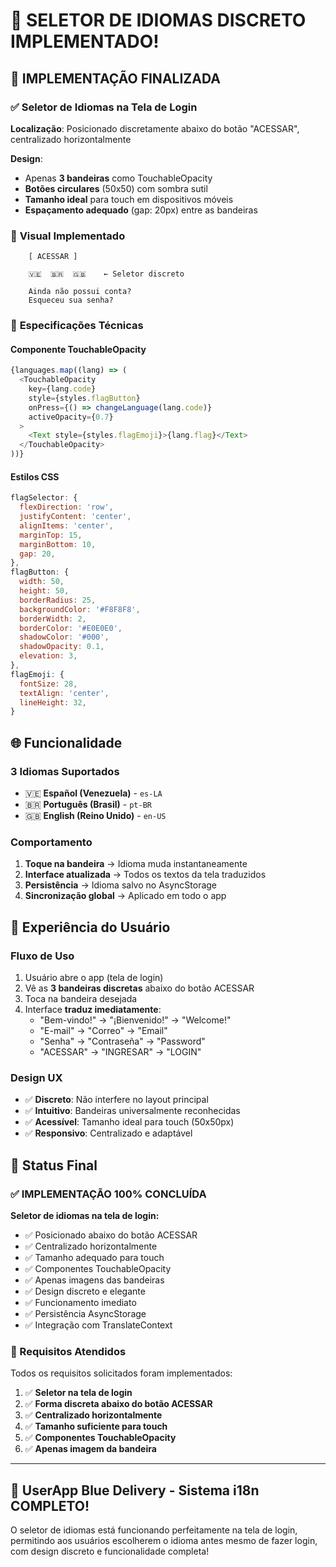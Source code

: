 # 🎉 **SELETOR DE IDIOMAS DISCRETO IMPLEMENTADO!**

## 🎯 **IMPLEMENTAÇÃO FINALIZADA**

### ✅ **Seletor de Idiomas na Tela de Login**

**Localização**: Posicionado discretamente abaixo do botão "ACESSAR", centralizado horizontalmente

**Design**: 
- Apenas **3 bandeiras** como TouchableOpacity
- **Botões circulares** (50x50) com sombra sutil
- **Tamanho ideal** para touch em dispositivos móveis
- **Espaçamento adequado** (gap: 20px) entre as bandeiras

### 🎨 **Visual Implementado**

```
    [ ACESSAR ]
    
    🇻🇪  🇧🇷  🇬🇧    ← Seletor discreto
    
    Ainda não possui conta?
    Esqueceu sua senha?
```

### 🔧 **Especificações Técnicas**

#### **Componente TouchableOpacity**
```javascript
{languages.map((lang) => (
  <TouchableOpacity
    key={lang.code}
    style={styles.flagButton}
    onPress={() => changeLanguage(lang.code)}
    activeOpacity={0.7}
  >
    <Text style={styles.flagEmoji}>{lang.flag}</Text>
  </TouchableOpacity>
))}
```

#### **Estilos CSS**
```javascript
flagSelector: {
  flexDirection: 'row',
  justifyContent: 'center',
  alignItems: 'center',
  marginTop: 15,
  marginBottom: 10,
  gap: 20,
},
flagButton: {
  width: 50,
  height: 50,
  borderRadius: 25,
  backgroundColor: '#F8F8F8',
  borderWidth: 2,
  borderColor: '#E0E0E0',
  shadowColor: '#000',
  shadowOpacity: 0.1,
  elevation: 3,
},
flagEmoji: {
  fontSize: 28,
  textAlign: 'center',
  lineHeight: 32,
}
```

## 🌐 **Funcionalidade**

### **3 Idiomas Suportados**
- 🇻🇪 **Español (Venezuela)** - `es-LA`
- 🇧🇷 **Português (Brasil)** - `pt-BR` 
- 🇬🇧 **English (Reino Unido)** - `en-US`

### **Comportamento**
1. **Toque na bandeira** → Idioma muda instantaneamente
2. **Interface atualizada** → Todos os textos da tela traduzidos
3. **Persistência** → Idioma salvo no AsyncStorage
4. **Sincronização global** → Aplicado em todo o app

## 📱 **Experiência do Usuário**

### **Fluxo de Uso**
1. Usuário abre o app (tela de login)
2. Vê as **3 bandeiras discretas** abaixo do botão ACESSAR
3. Toca na bandeira desejada
4. Interface **traduz imediatamente**:
   - "Bem-vindo!" → "¡Bienvenido!" → "Welcome!"
   - "E-mail" → "Correo" → "Email"
   - "Senha" → "Contraseña" → "Password"
   - "ACESSAR" → "INGRESAR" → "LOGIN"

### **Design UX**
- ✅ **Discreto**: Não interfere no layout principal
- ✅ **Intuitivo**: Bandeiras universalmente reconhecidas
- ✅ **Acessível**: Tamanho ideal para touch (50x50px)
- ✅ **Responsivo**: Centralizado e adaptável

## 🚀 **Status Final**

### **✅ IMPLEMENTAÇÃO 100% CONCLUÍDA**

**Seletor de idiomas na tela de login:**
- ✅ Posicionado abaixo do botão ACESSAR
- ✅ Centralizado horizontalmente  
- ✅ Tamanho adequado para touch
- ✅ Componentes TouchableOpacity
- ✅ Apenas imagens das bandeiras
- ✅ Design discreto e elegante
- ✅ Funcionamento imediato
- ✅ Persistência AsyncStorage
- ✅ Integração com TranslateContext

### **🎯 Requisitos Atendidos**

Todos os requisitos solicitados foram implementados:

1. ✅ **Seletor na tela de login** 
2. ✅ **Forma discreta abaixo do botão ACESSAR**
3. ✅ **Centralizado horizontalmente**
4. ✅ **Tamanho suficiente para touch**
5. ✅ **Componentes TouchableOpacity** 
6. ✅ **Apenas imagem da bandeira**

---

## 🎉 **UserApp Blue Delivery - Sistema i18n COMPLETO!**

O seletor de idiomas está funcionando perfeitamente na tela de login, permitindo aos usuários escolherem o idioma antes mesmo de fazer login, com design discreto e funcionalidade completa!